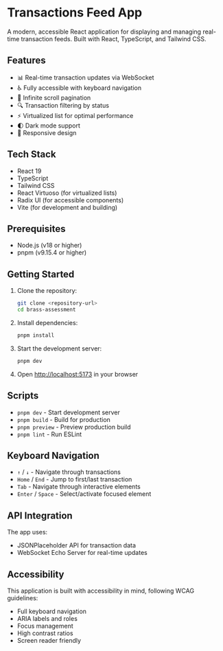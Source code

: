 # Transactions Feed App

A modern, accessible React application for displaying and managing real-time transaction feeds. Built with React, TypeScript, and Tailwind CSS.

## Features

- 📊 Real-time transaction updates via WebSocket
- ♿ Fully accessible with keyboard navigation
- 🔄 Infinite scroll pagination
- 🔍 Transaction filtering by status
- ⚡ Virtualized list for optimal performance
- 🌓 Dark mode support
- 📱 Responsive design

## Tech Stack

- React 19
- TypeScript
- Tailwind CSS
- React Virtuoso (for virtualized lists)
- Radix UI (for accessible components)
- Vite (for development and building)

## Prerequisites

- Node.js (v18 or higher)
- pnpm (v9.15.4 or higher)

## Getting Started

1. Clone the repository:

   ```bash
   git clone <repository-url>
   cd brass-assessment
   ```

2. Install dependencies:

   ```bash
   pnpm install
   ```

3. Start the development server:

   ```bash
   pnpm dev
   ```

4. Open [http://localhost:5173](http://localhost:5173) in your browser

## Scripts

- `pnpm dev` - Start development server
- `pnpm build` - Build for production
- `pnpm preview` - Preview production build
- `pnpm lint` - Run ESLint

## Keyboard Navigation

- `↑` / `↓` - Navigate through transactions
- `Home` / `End` - Jump to first/last transaction
- `Tab` - Navigate through interactive elements
- `Enter` / `Space` - Select/activate focused element

## API Integration

The app uses:

- JSONPlaceholder API for transaction data
- WebSocket Echo Server for real-time updates

## Accessibility

This application is built with accessibility in mind, following WCAG guidelines:

- Full keyboard navigation
- ARIA labels and roles
- Focus management
- High contrast ratios
- Screen reader friendly
